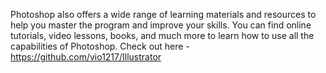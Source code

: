 Photoshop also offers a wide range of learning materials and resources to help you master the program and improve your skills. You can find online tutorials, video lessons, books, and much more to learn how to use all the capabilities of Photoshop. Check out here - https://github.com/vio1217/Illustrator
